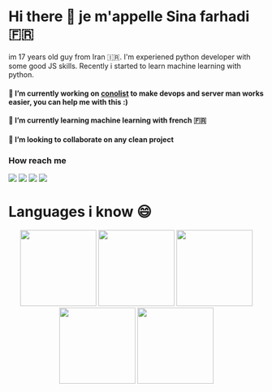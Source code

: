 # Hi there 👋 je m'appelle Sina farhadi 🇫🇷
im 17 years old guy from Iran 🇮🇷.
I'm experiened python developer with some good JS skills.
Recently i started to learn machine learning with python.

#### 🔭 I’m currently working on [conolist](https://github.com/E-RROR/conolist) to make devops and server man works easier, you can help me with this :)
#### 🌱 I’m currently learning machine learning with french 🇫🇷
#### 👯 I’m looking to collaborate on any clean project

### How reach me 
<span>
<img src="https://img.shields.io/badge/me-Linkedin-blue?color=blue&style=flat-square)](https://www.linkedin.com/in/sina-farhadi-profile/" />
</span>

<span>
<img src="https://img.shields.io/badge/me-Instagram-fb3958?color=fb3958&style=flat-square)](https://www.instagram.com/_sinafarhadi/" />
</span>

<span>
<img src="https://img.shields.io/badge/me-Youtube-red?color=red&style=flat-square)](https://www.youtube.com/channel/UC1DQwagZKa15Ko0lypVXaiQ" />
</span>

<span>
<img src="https://img.shields.io/badge/me-Twitter-blue?color=blue&style=flat-square)](https://twitter.com/_sinafarhadi/" />
</span>

# Languages i know 😄
<div align="center">
    <span>
            <img src="https://image.flaticon.com/icons/svg/1387/1387537.svg" width="150" style="display: inline" />
    </span>
    <span>
            <img src="https://image.flaticon.com/icons/svg/919/919828.svg" width="150" style="display: inline" />
    </span>
    <span>
            <img src="https://cdn.iconscout.com/icon/free/png-256/typescript-1174965.png" width="150" style="display: inline" />
    </span>
    <span>
            <img src="https://upload.wikimedia.org/wikipedia/commons/thumb/d/d5/Rust_programming_language_black_logo.svg/1200px-Rust_programming_language_black_logo.svg.png" width="150" style="display: inline" />
    </span>
    <span>
            <img src="https://seeklogo.com/images/K/kotlin-logo-30C1970B05-seeklogo.com.png" width="150" style="display: inline" />
    </span>
</div>
